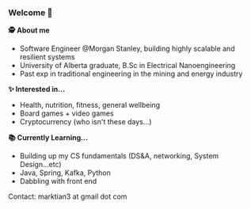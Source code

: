 ### Welcome 👋

**🕵️ About me** 

- Software Engineer @Morgan Stanley, building highly scalable and resilient systems
- University of Alberta graduate, B.Sc in Electrical Nanoengineering
- Past exp in traditional engineering in the mining and energy industry 

**✨ Interested in...**
- Health, nutrition, fitness, general wellbeing
- Board games + video games
- Cryptocurrency (who isn't these days...)

**📚 Currently Learning...**
- Building up my CS fundamentals (DS&A, networking, System Design...etc)
- Java, Spring, Kafka, Python 
- Dabbling with front end 

Contact: marktian3 at gmail dot com
